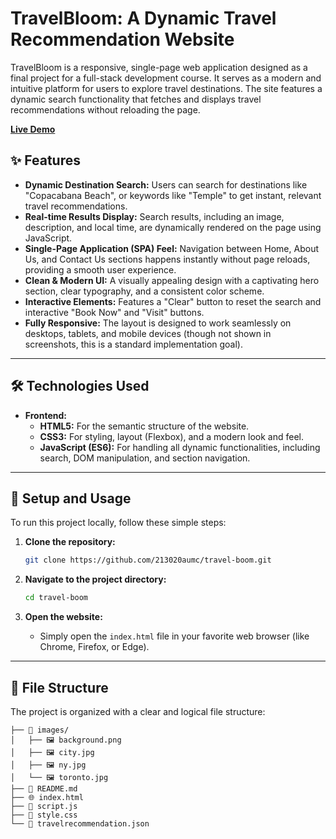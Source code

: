 # TravelBloom: A Dynamic Travel Recommendation Website

TravelBloom is a responsive, single-page web application designed as a final project for a full-stack development course. It serves as a modern and intuitive platform for users to explore travel destinations. The site features a dynamic search functionality that fetches and displays travel recommendations without reloading the page.

**[Live Demo](https://213020aumc.github.io/travel-boom/)**

## ✨ Features

- **Dynamic Destination Search:** Users can search for destinations like "Copacabana Beach", or keywords like "Temple" to get instant, relevant travel recommendations.
- **Real-time Results Display:** Search results, including an image, description, and local time, are dynamically rendered on the page using JavaScript.
- **Single-Page Application (SPA) Feel:** Navigation between Home, About Us, and Contact Us sections happens instantly without page reloads, providing a smooth user experience.
- **Clean & Modern UI:** A visually appealing design with a captivating hero section, clear typography, and a consistent color scheme.
- **Interactive Elements:** Features a "Clear" button to reset the search and interactive "Book Now" and "Visit" buttons.
- **Fully Responsive:** The layout is designed to work seamlessly on desktops, tablets, and mobile devices (though not shown in screenshots, this is a standard implementation goal).

---

## 🛠️ Technologies Used

- **Frontend:**
  - **HTML5:** For the semantic structure of the website.
  - **CSS3:** For styling, layout (Flexbox), and a modern look and feel.
  - **JavaScript (ES6):** For handling all dynamic functionalities, including search, DOM manipulation, and section navigation.

---

## 🚀 Setup and Usage

To run this project locally, follow these simple steps:

1.  **Clone the repository:**

    ```bash
    git clone https://github.com/213020aumc/travel-boom.git
    ```

2.  **Navigate to the project directory:**

    ```bash
    cd travel-boom
    ```

3.  **Open the website:**
    - Simply open the `index.html` file in your favorite web browser (like Chrome, Firefox, or Edge).

---

## 📁 File Structure

The project is organized with a clear and logical file structure:

```
├── 📁 images/
│   ├── 🖼️ background.png
│   ├── 🖼️ city.jpg
│   ├── 🖼️ ny.jpg
│   └── 🖼️ toronto.jpg
├── 📖 README.md
├── 🌐 index.html
├── 📄 script.js
├── 🎨 style.css
└── 📄 travelrecommendation.json
```

